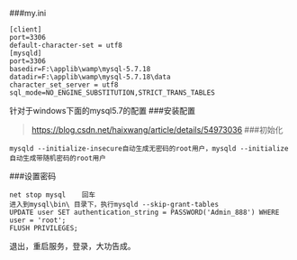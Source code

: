 ###my.ini
```
[client]
port=3306
default-character-set = utf8
[mysqld]
port=3306
basedir=F:\applib\wamp\mysql-5.7.18
datadir=F:\applib\wamp\mysql-5.7.18\data
character_set_server = utf8
sql_mode=NO_ENGINE_SUBSTITUTION,STRICT_TRANS_TABLES
```
针对于windows下面的mysql5.7的配置
###安装配置
>https://blog.csdn.net/haixwang/article/details/54973036
###初始化
```
mysqld --initialize-insecure自动生成无密码的root用户，mysqld --initialize自动生成带随机密码的root用户
```
###设置密码

```
net stop mysql    回车    
进入到mysql\bin\ 目录下，执行mysqld --skip-grant-tables
UPDATE user SET authentication_string = PASSWORD('Admin_888') WHERE user = 'root';
FLUSH PRIVILEGES;
```

退出，重启服务，登录，大功告成。